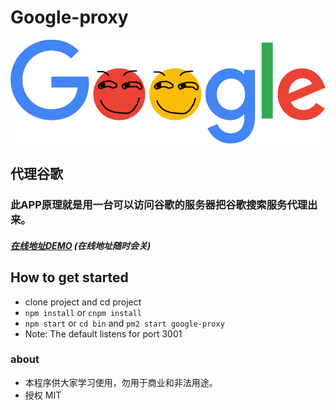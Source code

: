 # Google-proxy
<div align=center><img src="https://github.com/Jon-Millent/google-proxy/blob/master/images/google.png?raw=true" ></div>

## 代理谷歌
### 此APP原理就是用一台可以访问谷歌的服务器把谷歌搜索服务代理出来。 
##### <a href="http://google.thisummer.com" target="_blank">在线地址DEMO</a> (在线地址随时会关)

## How to get started
* clone project and cd project
* `npm install` or `cnpm install`
* `npm start` or `cd bin` and `pm2 start google-proxy`
* Note: The default listens for port 3001

### about
* 本程序供大家学习使用，勿用于商业和非法用途。
* 授权 MIT
